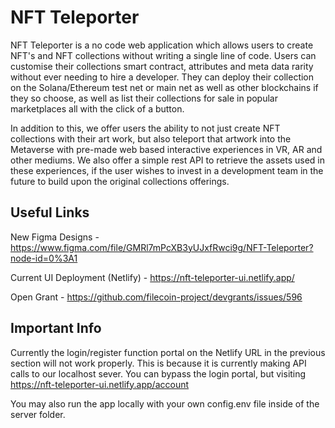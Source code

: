 # NFT Teleporter

NFT Teleporter is a no code web application which allows users to create NFT's and NFT collections without writing a single line of code. Users can customise their 
collections smart contract, attributes and meta data rarity without ever needing to hire a developer. They can deploy their collection on the Solana/Ethereum test net or main net
as well as other blockchains if they so choose, as well as list their collections for sale in popular marketplaces all with the click of a button.

In addition to this, we offer users the ability to not just create NFT collections with their art work, but also teleport that artwork into the Metaverse with pre-made 
web based interactive experiences in VR, AR and other mediums. We also offer a simple rest API to retrieve the assets used in these experiences, if the user wishes to invest in a development team in the future to build upon the original collections offerings.

## Useful Links

New Figma Designs - https://www.figma.com/file/GMRl7mPcXB3yUJxfRwci9g/NFT-Teleporter?node-id=0%3A1

Current UI Deployment (Netlify) - https://nft-teleporter-ui.netlify.app/

Open Grant - https://github.com/filecoin-project/devgrants/issues/596 

## Important Info

Currently the login/register function portal on the Netlify URL in the previous section will not work properly. This is because it is currently making API calls to our localhost sever. You can bypass the login portal, but visiting https://nft-teleporter-ui.netlify.app/account

You may also run the app locally with your own config.env file inside of the server folder.

